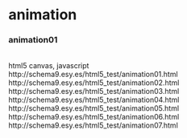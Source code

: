 # animation
<h3>animation01</h3>  <br>
html5 canvas, javascript <br>
http://schema9.esy.es/html5_test/animation01.html <br>
http://schema9.esy.es/html5_test/animation02.html <br>
http://schema9.esy.es/html5_test/animation03.html <br>
http://schema9.esy.es/html5_test/animation04.html <br>
http://schema9.esy.es/html5_test/animation05.html <br>
http://schema9.esy.es/html5_test/animation06.html <br>
http://schema9.esy.es/html5_test/animation07.html <br>
